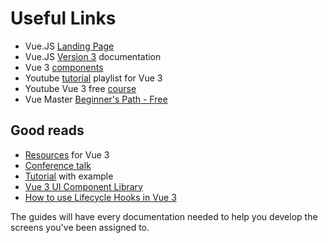 # Useful Links

- Vue.JS [Landing Page](https://vuejs.org/)
- Vue.JS [Version 3](https://v3.vuejs.org/guide) documentation
- Vue 3 [components](https://v3.vuejs.org/guide/component-basics.html)
- Youtube [tutorial](https://www.youtube.com/playlist?list=PL4cUxeGkcC9hYYGbV60Vq3IXYNfDk8At1) playlist for Vue 3
- Youtube Vue 3 free [course](https://www.youtube.com/watch?v=e-E0UB-YDRk)
- Vue Master [Beginner's Path - Free](https://www.vuemastery.com/courses/intro-to-vue-3/intro-to-vue3)

## Good reads
- [Resources](https://madewithvuejs.com/blog/learn-vue-3-best-resources) for Vue 3
- [Conference talk](https://www.youtube.com/watch?v=eQpVcZa8dVQ)
- [Tutorial](https://www.techiediaries.com/vue-3-tutorial/) with example
- [Vue 3 UI Component Library](https://dev.to/olivia/vue-3-ui-component-library-for-2021-4nfa)
- [How to use Lifecycle Hooks in Vue 3](https://learnvue.co/2020/12/how-to-use-lifecycle-hooks-in-vue3/)

The guides will have every documentation needed to help you develop the screens you've been assigned to.

